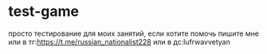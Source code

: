 # test-game
просто тестирование для моих занятий, если хотите помочь пишите мне или в тг:https://t.me/russian_nationalist228 или в дс:lufrwavvetyan
